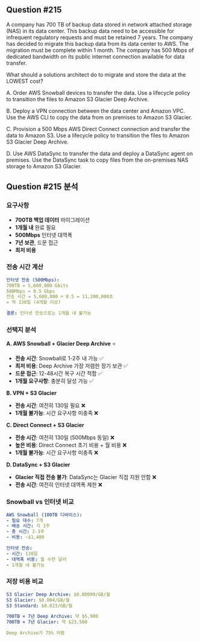 ## Question #215
A company has 700 TB of backup data stored in network attached storage (NAS) in its data center. 
This backup data need to be accessible for infrequent regulatory requests and must be retained 7 years. 
The company has decided to migrate this backup data from its data center to AWS. 
The migration must be complete within 1 month. The company has 500 Mbps of dedicated bandwidth on its public internet connection available for data transfer.

What should a solutions architect do to migrate and store the data at the LOWEST cost?

A. Order AWS Snowball devices to transfer the data. Use a lifecycle policy to transition the files to Amazon S3 Glacier Deep Archive.

B. Deploy a VPN connection between the data center and Amazon VPC. Use the AWS CLI to copy the data from on premises to Amazon S3 Glacier.

C. Provision a 500 Mbps AWS Direct Connect connection and transfer the data to Amazon S3. Use a lifecycle policy to transition the files to Amazon S3 Glacier Deep Archive.

D. Use AWS DataSync to transfer the data and deploy a DataSync agent on premises. Use the DataSync task to copy files from the on-premises NAS storage to Amazon S3 Glacier.

## Question #215 분석

### 요구사항
- **700TB 백업 데이터** 마이그레이션
- **1개월 내** 완료 필요
- **500Mbps** 인터넷 대역폭
- **7년 보관**, 드문 접근
- **최저 비용**

### 전송 시간 계산
```yaml
인터넷 전송 (500Mbps):
700TB = 5,600,000 Gbits
500Mbps = 0.5 Gbps
전송 시간 = 5,600,000 ÷ 0.5 = 11,200,000초
= 약 130일 (4개월 이상)

결론: 인터넷 전송으로는 1개월 내 불가능
```

### 선택지 분석

**A. AWS Snowball + Glacier Deep Archive** ⭐
- **전송 시간**: Snowball로 1-2주 내 가능 ✅
- **최저 비용**: Deep Archive 가장 저렴한 장기 보관 ✅
- **드문 접근**: 12-48시간 복구 시간 적합 ✅
- **1개월 요구사항**: 충분히 달성 가능 ✅

**B. VPN + S3 Glacier**
- **전송 시간**: 여전히 130일 필요 ❌
- **1개월 불가능**: 시간 요구사항 미충족 ❌

**C. Direct Connect + S3 Glacier**
- **전송 시간**: 여전히 130일 (500Mbps 동일) ❌
- **높은 비용**: Direct Connect 초기 비용 + 월 비용 ❌
- **1개월 불가능**: 시간 요구사항 미충족 ❌

**D. DataSync + S3 Glacier**
- **Glacier 직접 전송 불가**: DataSync는 Glacier 직접 지원 안함 ❌
- **전송 시간**: 여전히 인터넷 대역폭 제한 ❌

### Snowball vs 인터넷 비교

```yaml
AWS Snowball (100TB 디바이스):
- 필요 대수: 7개
- 배송 시간: 각 1주
- 총 시간: 2-3주
- 비용: ~$1,400

인터넷 전송:
- 시간: 130일
- 대역폭 비용: 월 수천 달러
- 1개월 내 불가능
```

### 저장 비용 비교

```yaml
S3 Glacier Deep Archive: $0.00099/GB/월
S3 Glacier: $0.004/GB/월
S3 Standard: $0.023/GB/월

700TB × 7년 Deep Archive: 약 $5,900
700TB × 7년 Glacier: 약 $23,500

Deep Archive가 75% 저렴
```